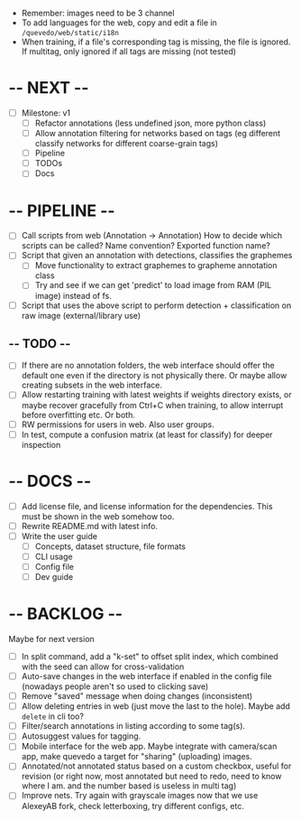 - Remember: images need to be 3 channel
- To add languages for the web, copy and edit a file in `/quevedo/web/static/i18n`
- When training, if a file's corresponding tag is missing, the file is ignored.
    If multitag, only ignored if all tags are missing (not tested)

# -- NEXT --

- [ ] Milestone: v1
    - [ ] Refactor annotations (less undefined json, more python class)
    - [ ] Allow annotation filtering for networks based on tags (eg different
        classify networks for different coarse-grain tags)
    - [ ] Pipeline
    - [ ] TODOs
    - [ ] Docs

# -- PIPELINE --

- [ ] Call scripts from web (Annotation -> Annotation) How to decide which
    scripts can be called? Name convention? Exported function name?
- [ ] Script that given an annotation with detections, classifies the graphemes
    - [ ] Move functionality to extract graphemes to grapheme annotation class
    - [ ] Try and see if we can get 'predict' to load image from RAM (PIL image)
        instead of fs.
- [ ] Script that uses the above script to perform detection + classification on
    raw image (external/library use)
 
## -- TODO --

- [ ] If there are no annotation folders, the web interface should offer the
    default one even if the directory is not physically there. Or maybe allow
    creating subsets in the web interface.
- [ ] Allow restarting training with latest weights if weights directory exists,
    or maybe recover gracefully from Ctrl+C when training, to allow interrupt
    before overfitting etc. Or both.
- [ ] RW permissions for users in web. Also user groups.
- [ ] In test, compute a confusion matrix (at least for classify) for deeper
    inspection

# -- DOCS --

- [ ] Add license file, and license information for the dependencies.
    This must be shown in the web somehow too.
- [ ] Rewrite README.md with latest info.
- [ ] Write the user guide
    - [ ] Concepts, dataset structure, file formats
    - [ ] CLI usage
    - [ ] Config file
    - [ ] Dev guide

# -- BACKLOG --

Maybe for next version

- [ ] In split command, add a "k-set" to offset split index, which combined
    with the seed can allow for cross-validation
- [ ] Auto-save changes in the web interface if enabled in the config file
    (nowadays people aren't so used to clicking save)
- [ ] Remove "saved" message when doing changes (inconsistent)
- [ ] Allow deleting entries in web (just move the last to the hole). Maybe
    add `delete` in cli too?
- [ ] Filter/search annotations in listing according to some tag(s).
- [ ] Autosuggest values for tagging.
- [ ] Mobile interface for the web app. Maybe integrate with camera/scan app,
    make quevedo a target for "sharing" (uploading) images.
- [ ] Annotated/not annotated status based on a custom checkbox, useful for
    revision (or right now, most annotated but need to redo, need to know where
    I am. and the number based is useless in multi tag)
- [ ] Improve nets. Try again with grayscale images now that we use AlexeyAB
    fork, check letterboxing, try different configs, etc.
